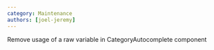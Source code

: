 ```yaml
---
category: Maintenance
authors: [joel-jeremy]
---
```


Remove usage of a raw variable in CategoryAutocomplete component
